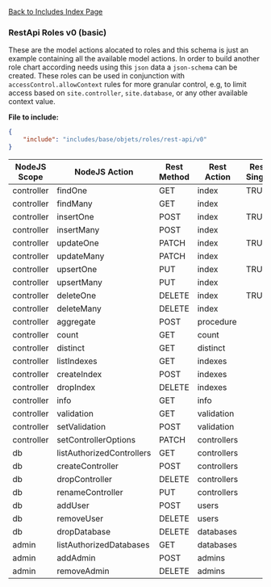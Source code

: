 [Back to Includes Index Page](https://github.com/SorinGFS/express-access-proxy/blob/master/config/servers/includes)

### RestApi Roles v0 (basic)

These are the model actions alocated to roles and this schema is just an example containing all the available model actions. In order to build another role chart according needs using this `json` data a `json-schema` can be created. These roles can be used in conjunction with `accessControl.allowContext` rules for more granular control, e.g, to limit access based on `site.controller`, `site.database`, or any other available context value.

**File to include:** 

```json
{
    "include": "includes/base/objets/roles/rest-api/v0"
}
```

| NodeJS Scope | NodeJS Action             | Rest Method | Rest Action | Rest Single | public               | authenticated        | author               | admin                | owner                |
| ------------ | ------------------------- | ----------- | ----------- | ----------- |:--------------------:|:--------------------:|:--------------------:|:--------------------:|:--------------------:|
| controller   | findOne                   | GET         | index       | TRUE        | :heavy\_check\_mark: | :heavy\_check\_mark: | :heavy\_check\_mark: | :heavy\_check\_mark: | :heavy\_check\_mark: |
| controller   | findMany                  | GET         | index       |             | :heavy\_check\_mark: | :heavy\_check\_mark: | :heavy\_check\_mark: | :heavy\_check\_mark: | :heavy\_check\_mark: |
| controller   | insertOne                 | POST        | index       | TRUE        |                      |                      | :heavy\_check\_mark: | :heavy\_check\_mark: | :heavy\_check\_mark: |
| controller   | insertMany                | POST        | index       |             |                      |                      |                      | :heavy\_check\_mark: | :heavy\_check\_mark: |
| controller   | updateOne                 | PATCH       | index       | TRUE        |                      |                      | :heavy\_check\_mark: | :heavy\_check\_mark: | :heavy\_check\_mark: |
| controller   | updateMany                | PATCH       | index       |             |                      |                      |                      | :heavy\_check\_mark: | :heavy\_check\_mark: |
| controller   | upsertOne                 | PUT         | index       | TRUE        |                      |                      |                      | :heavy\_check\_mark: | :heavy\_check\_mark: |
| controller   | upsertMany                | PUT         | index       |             |                      |                      |                      | :heavy\_check\_mark: | :heavy\_check\_mark: |
| controller   | deleteOne                 | DELETE      | index       | TRUE        |                      |                      |                      | :heavy\_check\_mark: | :heavy\_check\_mark: |
| controller   | deleteMany                | DELETE      | index       |             |                      |                      |                      | :heavy\_check\_mark: | :heavy\_check\_mark: |
| controller   | aggregate                 | POST        | procedure   |             |                      |                      |                      | :heavy\_check\_mark: | :heavy\_check\_mark: |
| controller   | count                     | GET         | count       |             |                      |                      |                      | :heavy\_check\_mark: | :heavy\_check\_mark: |
| controller   | distinct                  | GET         | distinct    |             |                      |                      |                      | :heavy\_check\_mark: | :heavy\_check\_mark: |
| controller   | listIndexes               | GET         | indexes     |             | :heavy\_check\_mark: | :heavy\_check\_mark: | :heavy\_check\_mark: | :heavy\_check\_mark: | :heavy\_check\_mark: |
| controller   | createIndex               | POST        | indexes     |             |                      |                      |                      | :heavy\_check\_mark: | :heavy\_check\_mark: |
| controller   | dropIndex                 | DELETE      | indexes     |             |                      |                      |                      | :heavy\_check\_mark: | :heavy\_check\_mark: |
| controller   | info                      | GET         | info        |             |                      |                      |                      | :heavy\_check\_mark: | :heavy\_check\_mark: |
| controller   | validation                | GET         | validation  |             |                      |                      | :heavy\_check\_mark: | :heavy\_check\_mark: | :heavy\_check\_mark: |
| controller   | setValidation             | POST        | validation  |             |                      |                      |                      | :heavy\_check\_mark: | :heavy\_check\_mark: |
| controller   | setControllerOptions      | PATCH       | controllers |             |                      |                      |                      | :heavy\_check\_mark: | :heavy\_check\_mark: |
| db           | listAuthorizedControllers | GET         | controllers |             |                      |                      |                      | :heavy\_check\_mark: | :heavy\_check\_mark: |
| db           | createController          | POST        | controllers |             |                      |                      |                      | :heavy\_check\_mark: | :heavy\_check\_mark: |
| db           | dropController            | DELETE      | controllers |             |                      |                      |                      | :heavy\_check\_mark: | :heavy\_check\_mark: |
| db           | renameController          | PUT         | controllers |             |                      |                      |                      | :heavy\_check\_mark: | :heavy\_check\_mark: |
| db           | addUser                   | POST        | users       |             |                      |                      |                      |                      | :heavy\_check\_mark: |
| db           | removeUser                | DELETE      | users       |             |                      |                      |                      |                      | :heavy\_check\_mark: |
| db           | dropDatabase              | DELETE      | databases   |             |                      |                      |                      |                      | :heavy\_check\_mark: |
| admin        | listAuthorizedDatabases   | GET         | databases   |             |                      |                      |                      |                      | :heavy\_check\_mark: |
| admin        | addAdmin                  | POST        | admins      |             |                      |                      |                      |                      | :heavy\_check\_mark: |
| admin        | removeAdmin               | DELETE      | admins      |             |                      |                      |                      |                      | :heavy\_check\_mark: |